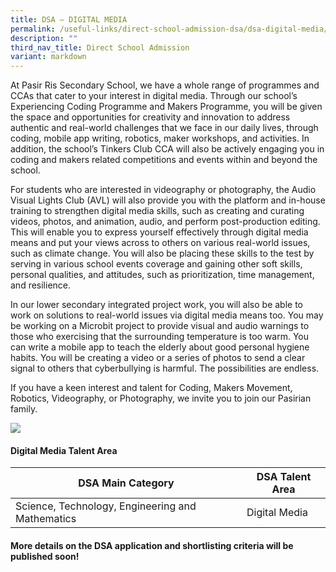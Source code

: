 ```yaml
---
title: DSA – DIGITAL MEDIA
permalink: /useful-links/direct-school-admission-dsa/dsa-digital-media/
description: ""
third_nav_title: Direct School Admission
variant: markdown
---
```

At Pasir Ris Secondary School, we have a whole range of programmes and CCAs that cater to your interest in digital media. Through our school’s Experiencing Coding Programme and Makers Programme, you will be given the space and opportunities for creativity and innovation to address authentic and real-world challenges that we face in our daily lives, through coding, mobile app writing, robotics, maker workshops, and activities. In addition, the school’s Tinkers Club CCA will also be actively engaging you in coding and makers related competitions and events within and beyond the school.

For students who are interested in videography or photography, the Audio Visual Lights Club (AVL) will also provide you with the platform and in-house training to strengthen digital media skills, such as creating and curating videos, photos, and animation, audio, and perform post-production editing. This will enable you to express yourself effectively through digital media means and put your views across to others on various real-world issues, such as climate change. You will also be placing these skills to the test by serving in various school events coverage and gaining other soft skills, personal qualities, and attitudes, such as prioritization, time management, and resilience.  
  
In our lower secondary integrated project work, you will also be able to work on solutions to real-world issues via digital media means too. You may be working on a Microbit project to provide visual and audio warnings to those who exercising that the surrounding temperature is too warm. You can write a mobile app to teach the elderly about good personal hygiene habits. You will be creating a video or a series of photos to send a clear signal to others that cyberbullying is harmful. The possibilities are endless.
  
If you have a keen interest and talent for Coding, Makers Movement, Robotics, Videography, or Photography, we invite you to join our Pasirian family.

![](/images/DSA/Digital_Media_Resize.png)
#### **Digital Media Talent Area**

| DSA Main Category | DSA Talent Area | 
| -------- | -------- | 
| Science, Technology, Engineering and Mathematics | Digital Media | 

#### More details on the DSA application and shortlisting criteria will be published soon!